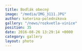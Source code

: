```yaml
---
title: Bodlák obecný
image: "/media/IMG_3111.JPG"
author: katerina-polednikova
gallery: "/news/rozkvetla-vinice"
position: 35
date: 2016-08-26 13:29:14 +0000
category: gallery
layout: photo
---
```

